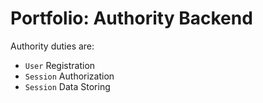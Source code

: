 # Portfolio: Authority Backend

Authority duties are:
- `User` Registration
- `Session` Authorization
- `Session` Data Storing